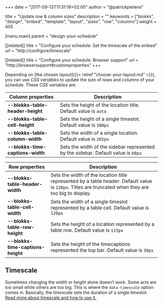 +++
date            = "2017-09-13T11:31:19+02:00"
author          = "@patrickpietens"

title           = "Update row & column sizes"
description     = ""
keywords        = ["blokks", "design", "embed", "template", "layout", "sizes", "row", "columns"]
weight          = 405

[menu.main]
parent          = "design-your-schedule"

[[related]]
title = "Configure your schedule: Set the timescale of the embed"
url = "http://configure/timescale"

[[related]]
title = "Configure your schedule: Browser support"
url = "http://browsersupport#customproperties"
+++

Depending on [the chosen layout]({{< relref "choose-your-layout.md" >}}), you can use *CSS variables* to update the size of *rows* and *columns* of your schedule. These *CSS variables* are:

| Column properties | Description |
|-------------------|-------------|
| **--blokks-table-header-height** | Sets the height of the location title. Default value is `auto` |
| **--blokks-table-cell-height** | Sets the height of a single timeslot. Default value is `100px` |
| **--blokks-table-column-width** | Sets the width of a single location. Default value is `265px` |
| **--blokks-time-captions-width** | Sets the width of the sidebar represented by the sidebar. Default value is `60px` 

| Row properties | Description |
|----------------|-------------|
| **--blokks-table-header-width** | Sets the width of the location title represented by a table header. Default value is `120px`. Titles are truncated when they are too big to display. |
| **--blokks-table-cell-width** | Sets the width of a single timeslot represented by a table cell. Default value is `120px` |
| **--blokks-table-row-height** | Sets the height of a location represented by a table row. Default value is `115px` |
| **--blokks-time-captions-height** | Sets the height of the timecaptions represented the top bar. Default value is `30px` |

## Timescale
Sometimes changing the *width* or *height* alone doesn’t work. Some acts are too small while others are too big. This is where the `data-timescale` option comes in. Basically, the *timescale* sets the duration of a single timeslot. [Read more about timescale and how to use it.](http://configure/options#timescale)